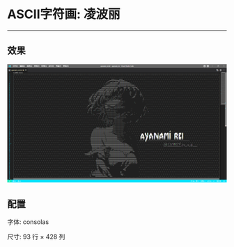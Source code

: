 # ASCII字符画: 凌波丽

---

## 效果

![rei](doc/pics/rei.png)

## 配置

字体: consolas

尺寸: 93 行 $\times$ 428 列
